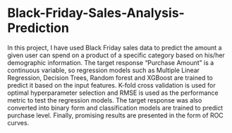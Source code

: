 # Black-Friday-Sales-Analysis-Prediction
 
In this project, I have used Black Friday sales data to predict the amount a given user can spend on a product of a specific category based on his/her demographic information. The target response “Purchase Amount” is a continuous variable, so regression models such as Multiple Linear Regression, Decision Trees, Random forest and XGBoost are trained to predict it based on the input features. K-fold cross validation is used for optimal hyperparameter selection and RMSE is used as the performance metric to test the regression models. The target response was also converted into binary form and classification models are trained to predict purchase level. Finally, promising results are presented in the form of ROC curves. 
